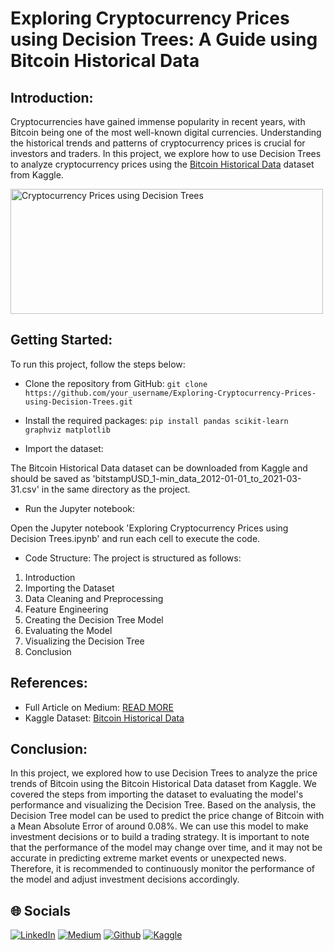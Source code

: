 # Exploring Cryptocurrency Prices using Decision Trees: A Guide using Bitcoin Historical Data 

## Introduction:
Cryptocurrencies have gained immense popularity in recent years, with Bitcoin being one of the most well-known digital currencies. Understanding the historical trends and patterns of cryptocurrency prices is crucial for investors and traders. In this project, we explore how to use Decision Trees to analyze cryptocurrency prices using the [Bitcoin Historical Data](https://www.kaggle.com/datasets/mczielinski/bitcoin-historical-data) dataset from Kaggle.

<img src="https://encrypted-tbn0.gstatic.com/images?q=tbn:ANd9GcRq2VaMJ-KQTiuVfak0UvOmbqKI59NRVGj8fw&usqp=CAU" alt="Cryptocurrency Prices using Decision Trees" style="height: 200px; width:500px;"/>

## Getting Started:
To run this project, follow the steps below:

- Clone the repository from GitHub:
`git clone https://github.com/your_username/Exploring-Cryptocurrency-Prices-using-Decision-Trees.git`

- Install the required packages:
`pip install pandas scikit-learn graphviz matplotlib`

- Import the dataset:

The Bitcoin Historical Data dataset can be downloaded from Kaggle and should be saved as 'bitstampUSD_1-min_data_2012-01-01_to_2021-03-31.csv' in the same directory as the project.

- Run the Jupyter notebook:

Open the Jupyter notebook 'Exploring Cryptocurrency Prices using Decision Trees.ipynb' and run each cell to execute the code.

- Code Structure:
The project is structured as follows:

1. Introduction
2. Importing the Dataset
3. Data Cleaning and Preprocessing
4. Feature Engineering
5. Creating the Decision Tree Model
6. Evaluating the Model
7. Visualizing the Decision Tree
8. Conclusion

## References:
- Full Article on Medium: [READ MORE](https://medium.com/@yennhi95zz/exploring-cryptocurrency-prices-using-decision-trees-a-guide-using-bitcoin-historical-data-from-fce4f3e66cca)
- Kaggle Dataset: [Bitcoin Historical Data](https://www.kaggle.com/datasets/mczielinski/bitcoin-historical-data)

## Conclusion:

In this project, we explored how to use Decision Trees to analyze the price trends of Bitcoin using the Bitcoin Historical Data dataset from Kaggle. We covered the steps from importing the dataset to evaluating the model's performance and visualizing the Decision Tree. Based on the analysis, the Decision Tree model can be used to predict the price change of Bitcoin with a Mean Absolute Error of around 0.08%. We can use this model to make investment decisions or to build a trading strategy. It is important to note that the performance of the model may change over time, and it may not be accurate in predicting extreme market events or unexpected news. Therefore, it is recommended to continuously monitor the performance of the model and adjust investment decisions accordingly.

## 🌐 Socials
[![LinkedIn](https://img.shields.io/badge/-LinkedIn-blue?style=for-the-badge&logo=linkedin&logoColor=white)](https://www.linkedin.com/in/nhi-yen/)
[![Medium](https://img.shields.io/badge/-Medium-black?style=for-the-badge&logo=medium&logoColor=white)](https://medium.com/@yennhi95zz)
[![Github](https://img.shields.io/badge/-Github-grey?style=for-the-badge&logo=github&logoColor=white)](https://github.com/yennhi95zz)
[![Kaggle](https://img.shields.io/badge/-Kaggle-blue?style=for-the-badge&logo=kaggle&logoColor=white)](https://www.kaggle.com/nhiyen)
